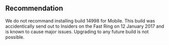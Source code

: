 ## Recommendation
We do not recommand installing build 14998 for Mobile. This build was accidentically send out to Insiders on the Fast Ring on 12 January 2017 and is known to cause major issues. Upgrading to any future build is not possible.
